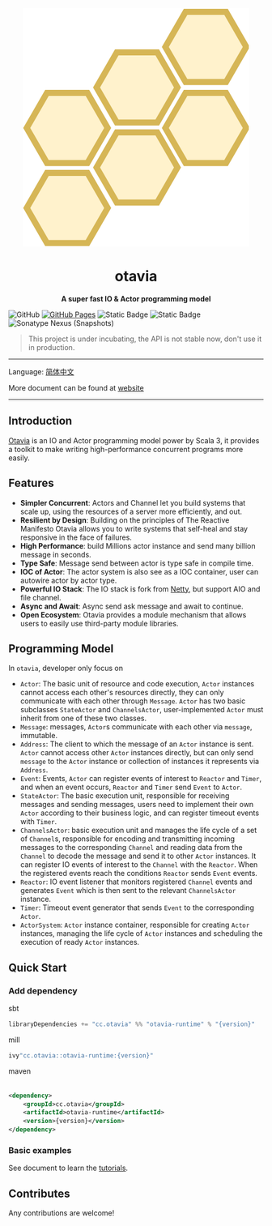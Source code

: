 <div align=center>
<img src="docs/_assets/images/logo.drawio.svg" alt="otavia" >
</div>
<h1 align=center>otavia</h1>

<p align=center ><b>A super fast IO & Actor programming model</b></p>

![GitHub](https://img.shields.io/github/license/yankun1992/otavia)
[![GitHub Pages](https://github.com/otavia-projects/otavia/actions/workflows/gh-pages.yml/badge.svg)](https://otavia-projects.github.io/otavia/home.html)
![Static Badge](https://img.shields.io/badge/JDK-17%2B-blue)
![Static Badge](https://img.shields.io/badge/Scala-3.3-blue)
![Sonatype Nexus (Snapshots)](https://img.shields.io/nexus/s/cc.otavia/otavia-runtime_3?server=https%3A%2F%2Fs01.oss.sonatype.org)

> This project is under incubating, the API is not stable now, don't use it in production.

<hr>

Language: [简体中文](./README.zh_cn.md)

More document can be found at [website](https://otavia-projects.github.io/otavia/home.html)

<hr>

## Introduction

[Otavia](https://otavia-projects.github.io/otavia/home.html) is an IO and Actor programming model power by Scala 3, it
provides a toolkit to make writing high-performance concurrent programs more easily.

## Features

- **Simpler Concurrent**: Actors and Channel let you build systems that scale up, using the resources of a server more
  efficiently, and out.
- **Resilient by Design**: Building on the principles of The Reactive Manifesto Otavia allows you to write systems that
  self-heal and stay responsive in the face of failures.
- **High Performance**: build Millions actor instance and send many billion message in seconds.
- **Type Safe**: Message send between actor is type safe in compile time.
- **IOC of Actor**: The actor system is also see as a IOC container, user can autowire actor by actor type.
- **Powerful IO Stack**: The IO stack is fork from [Netty](https://netty.io), but support AIO and file channel.
- **Async and Await**: Async send ask message and await to continue.
- **Open Ecosystem**: Otavia provides a module mechanism that allows users to easily use third-party module libraries.

## Programming Model

In `otavia`, developer only focus on

- `Actor`: The basic unit of resource and code execution, `Actor` instances cannot access each other's resources
  directly, they can only communicate with each other through `Message`. `Actor` has two basic subclasses `StateActor`
  and `ChannelsActor`, user-implemented `Actor` must inherit from one of these two classes.
- `Message`: messages, `Actor`s communicate with each other via `message`, immutable.
- `Address`: The client to which the message of an `Actor` instance is sent. `Actor` cannot access other `Actor`
  instances directly, but can only send `message` to the `Actor` instance or collection of instances it represents
  via `Address`.
- `Event`: Events, `Actor` can register events of interest to `Reactor` and `Timer`, and when an event occurs, `Reactor`
  and `Timer` send `Event` to `Actor`.
- `StateActor`: The basic execution unit, responsible for receiving messages and sending messages, users need to
  implement their own `Actor` according to their business logic, and can register timeout events with `Timer`.
- `ChannelsActor`: basic execution unit and manages the life cycle of a set of `Channel`s, responsible for encoding and
  transmitting incoming messages to the corresponding `Channel` and reading data from the `Channel` to decode the
  message and send it to other `Actor` instances. It can register IO events of interest to the `Channel` with
  the `Reactor`. When the registered events reach the conditions `Reactor` sends `Event` events.
- `Reactor`: IO event listener that monitors registered `Channel` events and generates `Event` which is then sent to the
  relevant `ChannelsActor` instance.
- `Timer`: Timeout event generator that sends `Event` to the corresponding `Actor`.
- `ActorSystem`: `Actor` instance container, responsible for creating `Actor` instances, managing the life cycle
  of `Actor` instances and scheduling the execution of ready `Actor` instances.

## Quick Start

### Add dependency

sbt

```scala
libraryDependencies += "cc.otavia" %% "otavia-runtime" % "{version}"
```

mill

```scala
ivy"cc.otavia::otavia-runtime:{version}"
```

maven

```xml

<dependency>
    <groupId>cc.otavia</groupId>
    <artifactId>otavia-runtime</artifactId>
    <version>{version}</version>
</dependency>
```

### Basic examples

See document to learn the [tutorials](https://otavia-projects.github.io/otavia/docs/quick_start/index.html).

## Contributes

Any contributions are welcome!